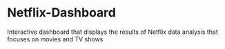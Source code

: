 # Netflix-Dashboard
Interactive dashboard that displays the results of Netflix data analysis that focuses on movies and TV shows
